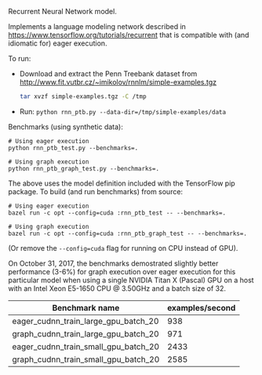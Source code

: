 Recurrent Neural Network model.

Implements a language modeling network described in
https://www.tensorflow.org/tutorials/recurrent
that is compatible with (and idiomatic for) eager execution.

To run:

- Download and extract the Penn Treebank dataset from
  http://www.fit.vutbr.cz/~imikolov/rnnlm/simple-examples.tgz

  ```sh
  tar xvzf simple-examples.tgz -C /tmp
  ```

- Run: `python rnn_ptb.py --data-dir=/tmp/simple-examples/data`


Benchmarks (using synthetic data):

```
# Using eager execution
python rnn_ptb_test.py --benchmarks=.

# Using graph execution
python rnn_ptb_graph_test.py --benchmarks=.
```

The above uses the model definition included with the TensorFlow pip
package. To build (and run benchmarks) from source:


```
# Using eager execution
bazel run -c opt --config=cuda :rnn_ptb_test -- --benchmarks=.

# Using graph execution
bazel run -c opt --config=cuda :rnn_ptb_graph_test -- --benchmarks=.
```

(Or remove the `--config=cuda` flag for running on CPU instead of GPU).

On October 31, 2017, the benchmarks demostrated slightly better performance
(3-6%) for graph execution over eager execution for this particular model when
using a single NVIDIA Titan X (Pascal) GPU on a host with an Intel Xeon E5-1650
CPU @ 3.50GHz and a batch size of 32.

| Benchmark name                        | examples/second |
| ------------------------------------  | --------------- |
| eager_cudnn_train_large_gpu_batch_20  |             938 |
| graph_cudnn_train_large_gpu_batch_20  |             971 |
| eager_cudnn_train_small_gpu_batch_20  |            2433 |
| graph_cudnn_train_small_gpu_batch_20  |            2585 |

